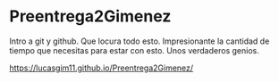 # Preentrega2Gimenez

Intro a git y github. Que locura todo esto. Impresionante la cantidad de tiempo que necesitas para estar con esto. Unos verdaderos genios. 

https://lucasgim11.github.io/Preentrega2Gimenez/

